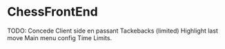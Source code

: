 # ChessFrontEnd

TODO:
Concede
Client side en passant
Tackebacks (limited)
Highlight last move
Main menu config
Time Limits.